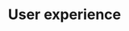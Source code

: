---
# This topic lives at
# https://digital.gov/topics/user-experience
slug: ""

# Topic Title
title: "User experience"
deck: "User experience involves every interaction a user has with an agency"

summary: "Websites and digital services provide better results when they are designed and delivered with the user in mind. In the current digital landscape, it is critical to adopt a user-centered approach to understand and respond to the individual needs of users. By evaluating the user experience on federal websites and digital services, agencies can increase customer satisfaction, build public trust, and reduce the burden on the public."

# Weight
weight: 2

# Set the legislation card title and link
legislation:
  title: "21st Century IDEA & M-23-22"
  link: "https://digital.gov/resources/delivering-digital-first-public-experience/"

# Featured resource to at the top of the page
featured_resources:
  resources:
    - link: "https://digital.gov/guides/hcd/"

# Featured community to display at the top of the page
featured_communities:
  - "user-experience"

# Curated list of content, can be internal or external links
featured_links:
  title: "User experience: essential knowledge"
  resources:
  - title: "How to apply user experience principles and methodologies to deliver results"
    summary: "Learn from case studies and best practices from federal UX practitioners to drive innovation through inclusion."
    href: "https://digital.gov/event/2023/06/14/2023-government-ux-summit/"
  - title: "An introduction to design"
    summary: "Understand how and why design impacts user experience."
    href: "https://digital.gov/resources/an-introduction-to-design/"
  - title: "Usability testing kit"
    summary: "Use the kit’s guidelines and templates to test the usability of your services and solutions."
    href: "https://digital.gov/event/2022/09/27/dhs-usability-testing-kit-so-easy-anyone-can-do-it/"
  - title: "U.S. Web Design System: Design principles"
    summary: "Align on common goals and drive better user experiences on government websites."
    href: "https://designsystem.digital.gov/design-principles/"
  - title: "18F Methods: Human-centered design tools"
    summary: "Use this collection of tools to put human-centered design into practice. They are focused on digital services, but can also be adapted to non-technical projects."
    href: "https://methods.18f.gov/ "
---